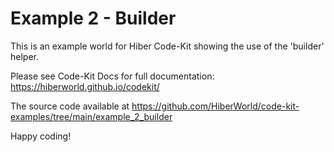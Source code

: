 # Example 2 - Builder

This is an example world for Hiber Code-Kit showing the use of the 'builder' helper.

Please see Code-Kit Docs for full documentation:
https://hiberworld.github.io/codekit/

The source code available at
https://github.com/HiberWorld/code-kit-examples/tree/main/example_2_builder

Happy coding!
